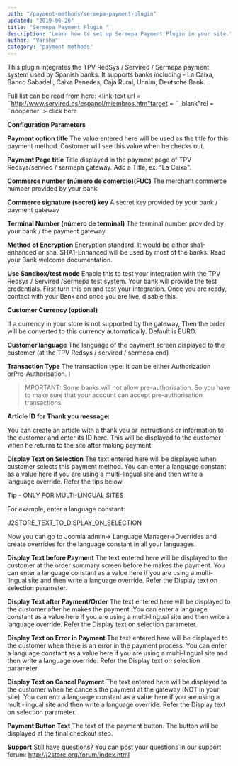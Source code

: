 ```yaml
---
path: "/payment-methods/sermepa-payment-plugin"
updated: "2019-06-26"
title: "Sermepa Payment Plugin "
description: "Learn how to set up Sermepa Payment Plugin in your site."
author: "Varsha"
category: "payment methods"
---
```


This plugin integrates the TPV RedSys / Servired / Sermepa  payment system used by Spanish banks. It supports banks including -  La Caixa, Banco Sabadell, Caixa Penedes, Caja Rural, Unnim, Deutsche Bank.

Full list can be read from here: <link-text url =  ¨http://www.servired.es/espanol/miembros.htm"target = ¨_blank"rel = ¨noopener¨> click here </link-text>

**Configuration Parameters**

**Payment option title**
The value entered here will be used as the title for this payment method. Customer will see this value when he checks out.

**Payment Page title**
Title displayed in the payment page of TPV Redsys/servied / sermepa gateway. Add a Title, ex: “La Caixa".

**Commerce number (número de comercio)(FUC)**
The merchant commerce number provided by your bank

**Commerce signature (secret) key**
A secret key provided by your bank / payment gateway

**Terminal Number (número de terminal)**
The terminal number provided by your bank / the payment gateway

**Method of Encryption**
Encryption standard. It would be either sha1-enhanced or sha.
SHA1-Enhanced will be used by most of the banks. Read your Bank welcome documentation.

**Use Sandbox/test mode**
Enable this to test your integration with the TPV Redsys / Servired /Sermepa test system. Your bank will provide the test credentials.
First turn this on and test your integration. Once you are ready, contact with your Bank and once you are live, disable this.

**Customer Currency (optional)**

If a currency in your store is not supported by the gateway, Then the order will be converted to this currency automatically. Default is EURO.

**Customer language**
The language of the payment screen displayed to the customer (at the TPV Redsys / servired / sermepa end)

**Transaction Type**
The transaction type: It can be either Authorization orPre-Authorisation.
I
> MPORTANT: Some banks will not allow pre-authorisation. So you have to make sure that your account can accept pre-authorisation transactions.

**Article ID for Thank you message:**

You can create an article with a thank you or instructions or information to the customer and enter its ID here. This will be displayed to the customer when he returns to the site after making payment

**Display Text on Selection**
The text entered here will be displayed when customer selects this payment method.
You can enter a language constant as a value here if you are using a multi-lingual site and then write a language override. Refer the tips below.

Tip - ONLY FOR MULTI-LINGUAL SITES

For example, enter a language constant:

J2STORE_TEXT_TO_DISPLAY_ON_SELECTION

Now you can go to Joomla admin-> Language Manager->Overrides and create overrides for the language constant in all your languages.

**Display Text before Payment**
The text entered here will be displayed to the customer at the order summary screen before he makes the payment.
You can enter a language constant as a value here if you are using a multi-lingual site and then write a language override. Refer the Display text on selection parameter.

**Display Text after Payment/Order**
The text entered here will be displayed to the customer after he makes the payment.
You can enter a language constant as a value here if you are using a multi-lingual site and then write a language override. Refer the Display text on selection parameter.

**Display Text on Error in Payment**
The text entered here will be displayed to the customer when there is an error in the payment process.
You can enter a language constant as a value here if you are using a multi-lingual site and then write a language override. Refer the Display text on selection parameter.

**Display Text on Cancel Payment**
The text entered here will be displayed to the customer when he cancels the payment at the gateway (NOT in your site).
You can entr a language constant as a value here if you are using a multi-lingual site and then write a language override. Refer the Display text on selection parameter.

**Payment Button Text**
The text of the payment button. The button will be displayed at the final checkout step.

**Support**
Still have questions? You can post your questions in our support forum: http://j2store.org/forum/index.html

